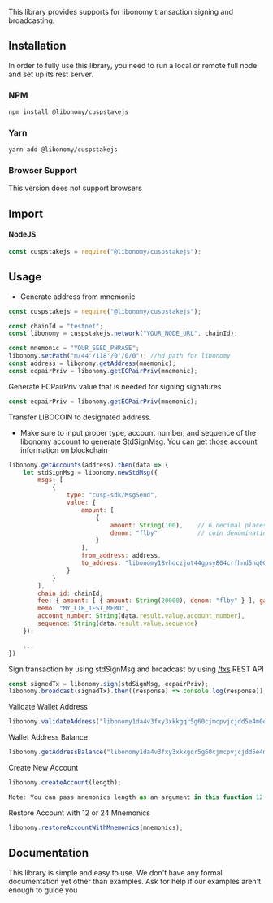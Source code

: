 This library provides supports for libonomy transaction signing and broadcasting.

## Installation

In order to fully use this library, you need to run a local or remote full node and set up its rest server.

### NPM

```bash
npm install @libonomy/cuspstakejs
```

### Yarn

```bash
yarn add @libonomy/cuspstakejs
```

### Browser Support

This version does not support browsers

## Import

#### NodeJS

```js
const cuspstakejs = require("@libonomy/cuspstakejs");
```

## Usage

- Generate address from mnemonic

```js
const cuspstakejs = require("@libonomy/cuspstakejs");

const chainId = "testnet";
const libonomy = cuspstakejs.network("YOUR_NODE_URL", chainId);

const mnemonic = "YOUR_SEED_PHRASE";
libonomy.setPath("m/44'/118'/0'/0/0"); //hd path for libonomy
const address = libonomy.getAddress(mnemonic);
const ecpairPriv = libonomy.getECPairPriv(mnemonic);
```

Generate ECPairPriv value that is needed for signing signatures

```js
const ecpairPriv = libonomy.getECPairPriv(mnemonic);
```

Transfer LIBOCOIN to designated address.

- Make sure to input proper type, account number, and sequence of the libonomy account to generate StdSignMsg. You can get those account information on blockchain

```js
libonomy.getAccounts(address).then(data => {
	let stdSignMsg = libonomy.newStdMsg({
		msgs: [
			{
				type: "cusp-sdk/MsgSend",
				value: {
					amount: [
						{
							amount: String(100), 	// 6 decimal places ( 1 LBY = 1000000flby)
							denom: "flby"           // coin denomination is flby
						}
					],
					from_address: address,
					to_address: "libonomy18vhdczjut44gpsy804crfhnd5nq003nz0nf20v"
				}
			}
		],
		chain_id: chainId,
		fee: { amount: [ { amount: String(20000), denom: "flby" } ], gas: String(200000) },
		memo: "MY_LIB_TEST_MEMO",
		account_number: String(data.result.value.account_number),
		sequence: String(data.result.value.sequence)
	});

	...
})
```

Sign transaction by using stdSignMsg and broadcast by using [/txs](https://YOUR_NODE_URL/txs) REST API

```js
const signedTx = libonomy.sign(stdSignMsg, ecpairPriv);
libonomy.broadcast(signedTx).then((response) => console.log(response));
```

Validate Wallet Address

```js
libonomy.validateAddress("libonomy1da4v3fxy3xkkgqr5g60cjmcpvjcjdd5e4m0qwa");
```

Wallet Address Balance

```js
libonomy.getAddressBalance("libonomy1da4v3fxy3xkkgqr5g60cjmcpvjcjdd5e4m0qwa");
```

Create New Account

```js
libonomy.createAccount(length);

Note: You can pass mnemonics length as an argument in this function 12 or 24.
```

Restore Account with 12 or 24 Mnemonics

```js
libonomy.restoreAccountWithMnemonics(mnemonics);
```

## Documentation

This library is simple and easy to use. We don't have any formal documentation yet other than examples. Ask for help if our examples aren't enough to guide you
